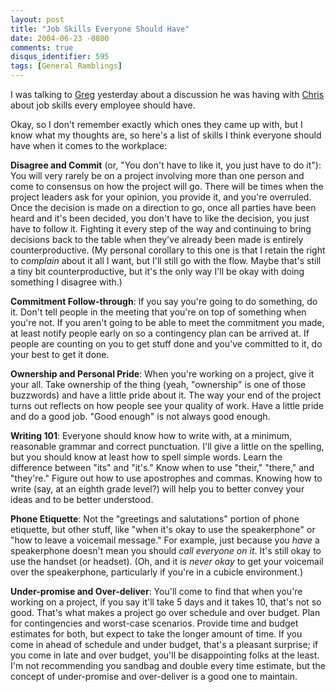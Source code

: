 ```yaml
---
layout: post
title: "Job Skills Everyone Should Have"
date: 2004-06-23 -0800
comments: true
disqus_identifier: 595
tags: [General Ramblings]
---
```

I was talking to [Greg](http://www.greghughes.net) yesterday about a
discussion he was having with [Chris](http://www.chrisbrooks.org/) about
job skills every employee should have.
 
 Okay, so I don't remember exactly which ones they came up with, but I
know what my thoughts are, so here's a list of skills I think everyone
should have when it comes to the workplace:
 
 **Disagree and Commit** (or, "You don't have to like it, you just have
to do it"): You will very rarely be on a project involving more than one
person and come to consensus on how the project will go. There will be
times when the project leaders ask for your opinion, you provide it, and
you're overruled. Once the decision is made on a direction to go, once
all parties have been heard and it's been decided, you don't have to
like the decision, you just have to follow it. Fighting it every step of
the way and continuing to bring decisions back to the table when they've
already been made is entirely counterproductive. (My personal corollary
to this one is that I retain the right to *complain* about it all I
want, but I'll still go with the flow. Maybe that's still a tiny bit
counterproductive, but it's the only way I'll be okay with doing
something I disagree with.)
 
 **Commitment Follow-through**: If you say you're going to do something,
do it. Don't tell people in the meeting that you're on top of something
when you're not. If you aren't going to be able to meet the commitment
you made, at least notify people early on so a contingency plan can be
arrived at. If people are counting on you to get stuff done and you've
committed to it, do your best to get it done.
 
 **Ownership and Personal Pride**: When you're working on a project,
give it your all. Take ownership of the thing (yeah, "ownership" is one
of those buzzwords) and have a little pride about it. The way your end
of the project turns out reflects on how people see your quality of
work. Have a little pride and do a good job. "Good enough" is not always
good enough.
 
 **Writing 101**: Everyone should know how to write with, at a minimum,
reasonable grammar and correct punctuation. I'll give a little on the
spelling, but you should know at least how to spell simple words. Learn
the difference between "its" and "it's." Know when to use "their,"
"there," and "they're." Figure out how to use apostrophes and commas.
Knowing how to write (say, at an eighth grade level?) will help you to
better convey your ideas and to be better understood.
 
 **Phone Etiquette**: Not the "greetings and salutations" portion of
phone etiquette, but other stuff, like "when it's okay to use the
speakerphone" or "how to leave a voicemail message." For example, just
because you *have* a speakerphone doesn't mean you should *call everyone
on it*. It's still okay to use the handset (or headset). (Oh, and it is
*never okay* to get your voicemail over the speakerphone, particularly
if you're in a cubicle environment.)
 
 **Under-promise and Over-deliver**: You'll come to find that when
you're working on a project, if you say it'll take 5 days and it takes
10, that's not so good. That's what makes a project go over schedule and
over budget. Plan for contingencies and worst-case scenarios. Provide
time and budget estimates for both, but expect to take the longer amount
of time. If you come in ahead of schedule and under budget, that's a
pleasant surprise; if you come in late and over budget, you'll be
disappointing folks at the least. I'm not recommending you sandbag and
double every time estimate, but the concept of under-promise and
over-deliver is a good one to maintain.
